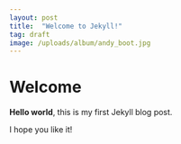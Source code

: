 ```yaml
---
layout: post
title:  "Welcome to Jekyll!"
tag: draft
image: /uploads/album/andy_boot.jpg
---
```





# Welcome

**Hello world**, this is my first Jekyll blog post.

I hope you like it!